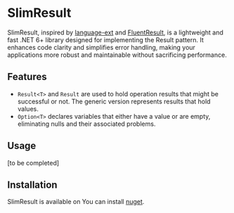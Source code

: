 # SlimResult
SlimResult, inspired by [language-ext](https://github.com/louthy/language-ext) and [FluentResult](https://github.com/altmann/FluentResults), is a lightweight and fast .NET 6+ library designed for implementing the Result pattern. It enhances code clarity and simplifies error handling, making your applications more robust and maintainable without sacrificing performance.

## Features
- ```Result<T>``` and ```Result``` are used to hold operation results that might be successful or not. The generic version represents results that hold values.
- ```Option<T>``` declares variables that either have a value or are empty, eliminating nulls and their associated problems.

## Usage
[to be completed]

## Installation
SlimResult is available on You can install [nuget](https://www.nuget.org/packages/SlimResult/).